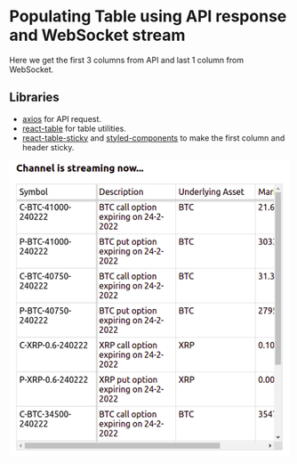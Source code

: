 # Populating Table using API response and WebSocket stream

Here we get the first 3 columns from API and last 1 column from WebSocket.

## Libraries

- [axios](https://www.npmjs.com/package/axios) for API request.
- [react-table](https://www.npmjs.com/package/react-table) for table utilities.
- [react-table-sticky](https://www.npmjs.com/package/react-table-sticky) and [styled-components](https://www.npmjs.com/package/styled-components) to make the first column and header sticky.

![Screenshot](screenshot.png)